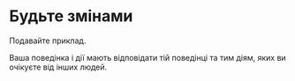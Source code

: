 # Будьте змінами

<summary>
Подавайте приклад.
</summary>

Ваша поведінка і дії мають відповідати тій поведінці та тим діям, яких ви очікуєте від інших людей.
